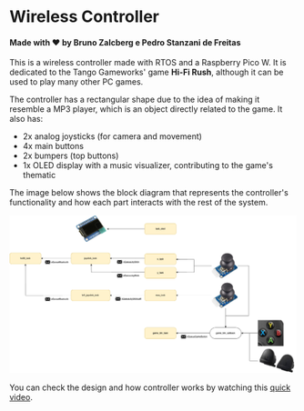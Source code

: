 # Wireless Controller

#### Made with ❤️ by Bruno Zalcberg e Pedro Stanzani de Freitas

This is a wireless controller made with RTOS and a Raspberry Pico W. It is dedicated to the Tango Gameworks' game **Hi-Fi Rush**, although it can be used to play many other PC games. 

The controller has a rectangular shape due to the idea of making it resemble a MP3 player, which is an object directly related to the game. It also has:

- 2x analog joysticks (for camera and movement)
- 4x main buttons
- 2x bumpers (top buttons)
- 1x OLED display with a music visualizer, contributing to the game's thematic

The image below shows the block diagram that represents the controller's functionality and how each part interacts with the rest of the system. 

![Firmware diagram.](./docs/firmware-diagram.png)

You can check the design and how controller works by watching this [quick video](https://www.youtube.com/watch?v=WvBX_weRk6g).
